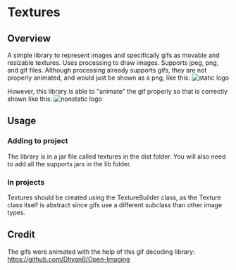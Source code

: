 # Textures

## Overview
A simple library to represent images and specifically gifs as movable and resizable textures. Uses processing to draw images. Supports jpeg, png, and gif files. Although processing already supports gifs, they are not properly animated, and would just be shown as a png, like this:
![static logo](https://i.ytimg.com/vi/nrdYDI6lTlA/maxresdefault.jpg)

However, this library is able to "animate" the gif properly so that is correctly shown like this: 
![nonstatic logo](https://images-wixmp-ed30a86b8c4ca887773594c2.wixmp.com/f/67401945-34fc-46b8-8e8f-1982847277d4/ddba22b-2fad9d00-1d3f-4ec8-a65d-199a09dfa4e1.gif?token=eyJ0eXAiOiJKV1QiLCJhbGciOiJIUzI1NiJ9.eyJzdWIiOiJ1cm46YXBwOjdlMGQxODg5ODIyNjQzNzNhNWYwZDQxNWVhMGQyNmUwIiwiaXNzIjoidXJuOmFwcDo3ZTBkMTg4OTgyMjY0MzczYTVmMGQ0MTVlYTBkMjZlMCIsIm9iaiI6W1t7InBhdGgiOiJcL2ZcLzY3NDAxOTQ1LTM0ZmMtNDZiOC04ZThmLTE5ODI4NDcyNzdkNFwvZGRiYTIyYi0yZmFkOWQwMC0xZDNmLTRlYzgtYTY1ZC0xOTlhMDlkZmE0ZTEuZ2lmIn1dXSwiYXVkIjpbInVybjpzZXJ2aWNlOmZpbGUuZG93bmxvYWQiXX0.p1RcYkkOBXh0fzpoZxaTbE1_xNWLfoLqEZv1_0utuzU)

## Usage

### Adding to project
The library is in a jar file called textures in the dist folder. You will also need to add all the supports jars in the lib folder.

### In projects
Textures should be created using the TextureBuilder class, as the Texture class itself is abstract since gifs use a different subclass than other image types.

## Credit
The gifs were animated with the help of this gif decoding library: https://github.com/DhyanB/Open-Imaging
